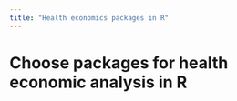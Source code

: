 ```yaml
---
title: "Health economics packages in R"
---
```


# Choose packages for health economic analysis in R
